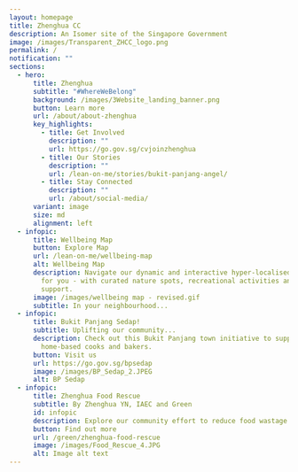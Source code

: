 ```yaml
---
layout: homepage
title: Zhenghua CC
description: An Isomer site of the Singapore Government
image: /images/Transparent_ZHCC_logo.png
permalink: /
notification: ""
sections:
  - hero:
      title: Zhenghua
      subtitle: "#WhereWeBelong"
      background: /images/3Website_landing_banner.png
      button: Learn more
      url: /about/about-zhenghua
      key_highlights:
        - title: Get Involved
          description: ""
          url: https://go.gov.sg/cvjoinzhenghua
        - title: Our Stories
          description: ""
          url: /lean-on-me/stories/bukit-panjang-angel/
        - title: Stay Connected
          description: ""
          url: /about/social-media/
      variant: image
      size: md
      alignment: left
  - infopic:
      title: Wellbeing Map
      button: Explore Map
      url: /lean-on-me/wellbeing-map
      alt: Wellbeing Map
      description: Navigate our dynamic and interactive hyper-localised map made just
        for you - with curated nature spots, recreational activities and local
        support.
      image: /images/wellbeing map - revised.gif
      subtitle: In your neighbourhood...
  - infopic:
      title: Bukit Panjang Sedap!
      subtitle: Uplifting our community...
      description: Check out this Bukit Panjang town initiative to support our
        home-based cooks and bakers.
      button: Visit us
      url: https://go.gov.sg/bpsedap
      image: /images/BP_Sedap_2.JPEG
      alt: BP Sedap
  - infopic:
      title: Zhenghua Food Rescue
      subtitle: By Zhenghua YN, IAEC and Green
      id: infopic
      description: Explore our community effort to reduce food wastage.
      button: Find out more
      url: /green/zhenghua-food-rescue
      image: /images/Food_Rescue_4.JPG
      alt: Image alt text
---
```

